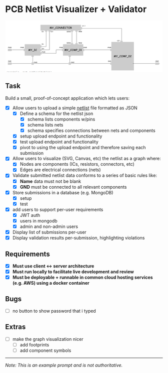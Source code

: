 # PCB Netlist Visualizer + Validator
![img.png](docs/img.png)
## Task
Build a small, proof-of-concept application which lets users:

- [x] Allow users to upload a simple [netlist](https://en.wikipedia.org/wiki/Netlist) file formatted as JSON
  - [x] Define a schema for the netlist json
    - [x] schema lists components w/pins
    - [x] schema lists nets
    - [x] schema specifies connections between nets and components
  - [x] setup upload endpoint and functionality
  - [x] test upload endpoint and functionality
  - [x] pivot to using the upload endpoint and therefore saving each submission

- [x] Allow users to visualize (SVG, Canvas, etc) the netlist as a graph where:
  - [x] Nodes are components (ICs, resistors, connectors, etc)
  - [x] Edges are electrical connections (nets)

- [x] Validate submitted netlist data conforms to a series of basic rules like:
  - [x] **Name** data must not be blank
  - [x] **GND** must be connected to all relevant components

- [x] Store submissions in a database (e.g. MongoDB)
  - [x] setup
  - [x] test
- [x] add users to support per-user requirements
  - [x] JWT auth
  - [x] users in mongodb
  - [x] admin and non-admin users
- [x] Display list of submissions per-user
- [x] Display validation results per-submission, highlighting violations

## Requirements

- [x] **Must use client ↔ server architecture**
- [x] **Must run locally to facilitate live development and review**
- [x] **Must be deployable + runnable in common cloud hosting services (e.g. AWS) using a docker container**

## Bugs
- [ ] no button to show password that i typed

## Extras
- [ ] make the graph visualization nicer
  - [ ] add footprints
  - [ ] add component symbols
---

*Note: This is an example prompt and is not authoritative.*
